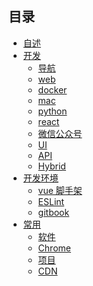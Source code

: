 ## 目录

* [自述](README.md)
* [开发]()
    * [导航](book/blog.md)
    * [web](book/web.md)
    * [docker](book/docker.md)
    * [mac](book/mac.md)
    * [python](book/python.md)
    * [react](book/react.md)
    * [微信公众号](book/wechat.md)
    * [UI](book/ui.md)
    * [API](book/api.md)
    * [Hybrid](book/hybrid.md)
* [开发环境]()
    * [vue 脚手架](book/vue.md)
    * [ESLint](book/ESLint.md)
    * [gitbook](book/gitbook.md)
* [常用]() 
    * [软件](book/app.md)
    * [Chrome](book/chrome_apps.md)
    * [项目](book/project.md)
    * [CDN](book/cdn.md)


